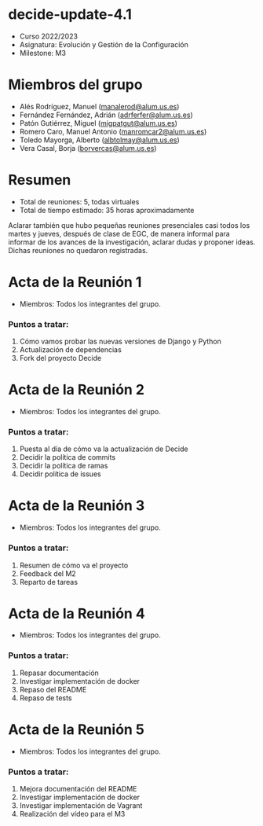 # decide-update-4.1

* Curso 2022/2023
* Asignatura: Evolución y Gestión de la Configuración
* Milestone: M3



# Miembros del grupo

* Alés Rodríguez, Manuel (manalerod@alum.us.es) <br>
* Fernández Fernández, Adrián (adrferfer@alum.us.es) <br>
* Patón Gutiérrez, Miguel (migpatgut@alum.us.es) <br>
* Romero Caro, Manuel Antonio (manromcar2@alum.us.es) <br>
* Toledo Mayorga, Alberto (albtolmay@alum.us.es) <br>
* Vera Casal, Borja (borvercas@alum.us.es) <br>

# Resumen

* Total de reuniones: 5, todas virtuales
* Total de tiempo estimado: 35 horas aproximadamente<br>

Aclarar también que hubo pequeñas reuniones presenciales casi todos los martes y jueves, después de clase de EGC, de manera informal para informar de los avances de la investigación, aclarar dudas y proponer ideas. Dichas reuniones no quedaron registradas.

# Acta de la Reunión 1

* Miembros: Todos los integrantes del grupo.
###  Puntos a tratar: <br>
1. Cómo vamos probar las nuevas versiones de Django y Python
2. Actualización de dependencias
3. Fork del proyecto Decide

# Acta de la Reunión 2

* Miembros: Todos los integrantes del grupo.
### Puntos a tratar: <br>
1. Puesta al día de cómo va la actualización de Decide
2. Decidir la política de commits
3. Decidir la política de ramas
4. Decidir política de issues

# Acta de la Reunión 3

* Miembros: Todos los integrantes del grupo.
### Puntos a tratar: <br>
1. Resumen de cómo va el proyecto
2. Feedback del M2
3. Reparto de tareas

# Acta de la Reunión 4

* Miembros: Todos los integrantes del grupo.
### Puntos a tratar: <br>
1. Repasar documentación
2. Investigar implementación de docker
3. Repaso del README
4. Repaso de tests

# Acta de la Reunión 5

* Miembros: Todos los integrantes del grupo.
### Puntos a tratar: <br>
1. Mejora documentación del README 
2. Investigar implementación de docker
3. Investigar implementación de Vagrant
4. Realización del vídeo para el M3
